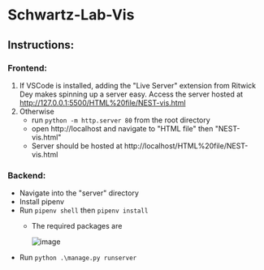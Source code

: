 # Schwartz-Lab-Vis

## Instructions:
### Frontend:
1. If VSCode is installed, adding the "Live Server" extension from Ritwick Dey makes spinning up a server easy. Access the server hosted at http://127.0.0.1:5500/HTML%20file/NEST-vis.html
2. Otherwise
   - run `python -m http.server 80` from the root directory
   - open http://localhost and navigate to "HTML file" then "NEST-vis.html"
   - Server should be hosted at http://localhost/HTML%20file/NEST-vis.html

### Backend: 
- Navigate into the "server" directory
- Install pipenv
- Run `pipenv shell` then `pipenv install`
  - The required packages are

    ![image](https://github.com/schwartzlab-methods/nest-interactive/assets/43073270/65e3d49c-042d-41bb-8418-a7f57edf9fa6)
- Run `python .\manage.py runserver`
